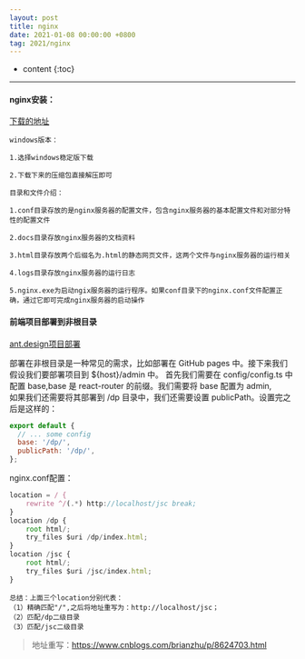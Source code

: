 ```yaml
---
layout: post
title: nginx
date: 2021-01-08 00:00:00 +0800
tag: 2021/nginx
---
```

* content
{:toc}
<hr>

#### nginx安装：

[下载的地址](http://nginx.org/en/download.html)


```
windows版本：

1.选择windows稳定版下载

2.下载下来的压缩包直接解压即可

目录和文件介绍：

1.conf目录存放的是nginx服务器的配置文件，包含nginx服务器的基本配置文件和对部分特性的配置文件

2.docs目录存放nginx服务器的文档资料

3.html目录存放两个后缀名为.html的静态网页文件，这两个文件与nginx服务器的运行相关

4.logs目录存放nginx服务器的运行日志

5.nginx.exe为启动ngix服务器的运行程序。如果conf目录下的nginx.conf文件配置正确，通过它即可完成nginx服务器的启动操作
```

#### 前端项目部署到非根目录

[ant.design项目部署](https://pro.ant.design/docs/deploy-cn)

部署在非根目录是一种常见的需求，比如部署在 GitHub pages 中。接下来我们假设我们要部署项目到 ${host}/admin 中。
首先我们需要在 config/config.ts 中配置 base,base 是 react-router 的前缀。我们需要将 base 配置为 admin, 	
如果我们还需要将其部署到 /dp 目录中，我们还需要设置 publicPath。设置完之后是这样的：

```js
export default {
  // ... some config	
  base: '/dp/',	
  publicPath: '/dp/',	
};	
```

nginx.conf配置：

```js
location = / {	
    rewrite ^/(.*) http://localhost/jsc break;	
}	
location /dp {	
    root html/;	
    try_files $uri /dp/index.html;	
}	
location /jsc {	
    root html/;	
    try_files $uri /jsc/index.html;	
}	
```

```
总结：上面三个location分别代表：	
（1）精确匹配"/",之后将地址重写为：http://localhost/jsc；	
（2）匹配/dp二级目录	
（3）匹配/jsc二级目录	
```

> 地址重写：https://www.cnblogs.com/brianzhu/p/8624703.html	
